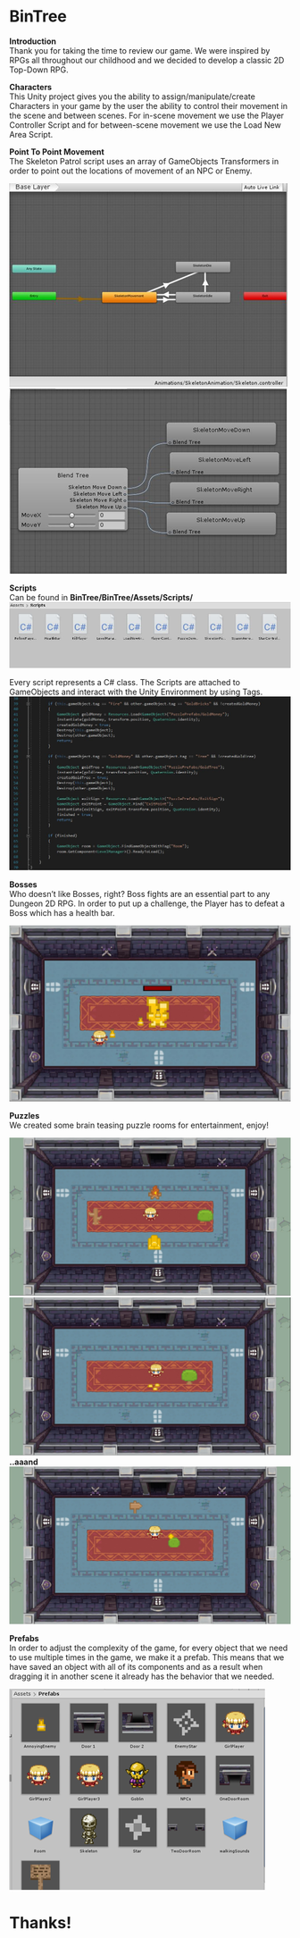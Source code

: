 # BinTree

**Introduction**    
Thank you for taking the time to review our game. We were inspired by RPGs all throughout our childhood and we decided to develop a classic 2D Top-Down RPG. 

**Characters**  
This Unity project gives you the ability to assign/manipulate/create Characters in your game by the user the ability to control their movement in the scene and between scenes. For in-scene movement we use the Player Controller Script and for between-scene movement we use the Load New Area Script.

**Point To Point Movement**  
The Skeleton Patrol script uses an array of GameObjects Transformers in order to point out the locations of movement of an NPC or Enemy.

![Alt text](InGameImages/P2PMove.png?raw=true "Move")
![Alt text](InGameImages/BlendTree.png?raw=true "BlendTree")

**Scripts**   
Can be found in **BinTree/BinTree/Assets/Scripts/** 
![Alt text](InGameImages/Scripts.png?raw=true "Scripts")

Every script represents a C# class. The Scripts are attached to GameObjects and interact with the Unity Environment by using Tags.
![Alt text](InGameImages/ScriptExample.png?raw=true "ScriptExample")

**Bosses**  
Who doesn’t like Bosses, right? Boss fights are an essential part to any Dungeon 2D RPG. In order to put up a challenge, the Player has to defeat a Boss which has a health bar.
 
![Alt text](InGameImages/Boss.png?raw=true "Boss")

**Puzzles**  
We created some brain teasing puzzle rooms for entertainment, enjoy!

![Alt text](InGameImages/PuzzleEntry.png?raw=true "Puzzle Entry")
![Alt text](InGameImages/FirstPuzzleSolved.png?raw=true "A first approach")
**..aaand**
![Alt text](InGameImages/PuzzleExit.png?raw=true "Exit")

**Prefabs**  
In order to adjust the complexity of the game, for every object that we need to use multiple times in the game, we make it a prefab. This means that we have saved an object with all of its components and as a result when dragging it in another scene it already has the behavior that we needed.  

![Alt text](InGameImages/Prefabs.png?raw=true "Prefabs")

# Thanks! 
